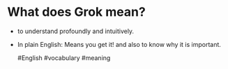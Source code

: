 # What does Grok mean?

 - to understand profoundly and intuitively.
 - In plain English: Means you get it! and also to know why it is important.

    #English #vocabulary #meaning
